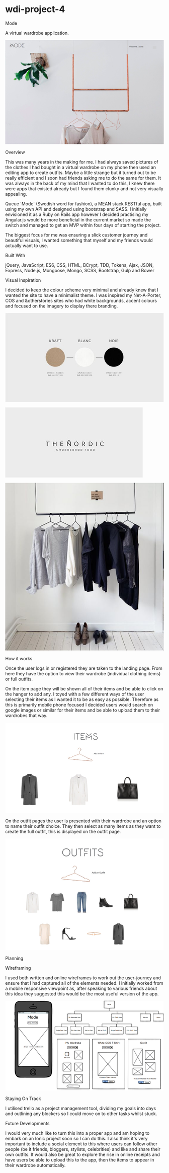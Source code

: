 # wdi-project-4

Mode

A virtual wardrobe application.

![Alt text](/src/mode.png?raw=true)

Overview

This was many years in the making for me. I had always saved pictures of the clothes I had bought in a virtual wardrobe on my phone then used an editing app to create outfits. Maybe a little strange but it turned out to be really efficient and I soon had friends asking me to do the same for them. It was always in the back of my mind that I wanted to do this, I knew there were apps that existed already but I found them clunky and not very visually appealing.

Queue 'Mode' (Swedish word for fashion), a MEAN stack RESTful app, built using my own API and designed using bootstrap and SASS. I initially envisioned it as a Ruby on Rails app however I decided practising my Angular.js would be more beneficial in the current market so made the switch and managed to get an MVP within four days of starting the project.

The biggest focus for me was ensuring a slick customer journey and beautiful visuals, I wanted something that myself and my friends would actually want to use.

Built With

jQuery, JavaScript, ES6, CSS, HTML, BCrypt, TDD, Tokens, Ajax, JSON, Express, Node.js, Mongoose, Mongo, SCSS, Bootstrap, Gulp and Bower

Visual Inspiration

I decided to keep the colour scheme very minimal and already knew that I wanted the site to have a minimalist theme. I was inspired my Net-A-Porter, COS and &otherstories sites who had white backgrounds, accent colours and focused on the imagery to display there branding.

![Alt text](/src/colours.jpg?raw=true)

![Alt text](/src/font.png?raw=true)

![Alt text](/src/rail.png?raw=true)

How it works

Once the user logs in or registered they are taken to the landing page. From here they have the option to view their wardrobe (individual clothing items) or full outfits.

On the item page they will be shown all of their items and be able to click on the hanger to add any. I toyed with a few different ways of the user selecting their items as I wanted it to be as easy as possible. Therefore as this is primarily mobile phone focused I decided users would search on google images or similar for their items and be able to upload them to their wardrobes that way.

![Alt text](/src/items.jpg?raw=true)

On the outfit pages the user is presented with their wardrobe and an option to name their outfit choice. They then select as many items as they want to create the full outfit, this is displayed on the outfit page.

![Alt text](/src/outfits.jpg?raw=true)

Planning

Wireframing

I used both written and online wireframes to work out the user-journey and ensure that I had captured all of the elements needed. I initially worked from a mobile responsive viewpoint as, after speaking to various friends about this idea they suggested this would be the most useful version of the app.

![Alt text](/src/wireframes.png?raw=true)

Staying On Track

I utilised trello as a project management tool, dividing my goals into days and outlining any blockers so I could move on to other tasks whilst stuck.

Future Developments

I would very much like to turn this into a proper app and am hoping to embark on an Ionic project soon so I can do this. I also think it's very important to include a social element to this where users can follow other people (be it friends, bloggers, stylists, celebrities) and like and share their own outfits. It would also be great to explore the rise in online receipts and have users be able to upload this to the app, then the items to appear in their wardrobe automatically.
